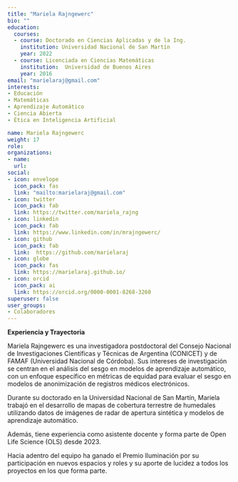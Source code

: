 ```yaml
---
title: "Mariela Rajngewerc"
bio: ""
education:
  courses:
  - course: Doctorado en Ciencias Aplicadas y de la Ing.
    institution: Universidad Nacional de San Martín
    year: 2022
  - course: Licenciada en Ciencias Matemáticas
    institution:  Universidad de Buenos Aires
    year: 2016
email: "marielaraj@gmail.com"
interests:
- Educación
- Matemáticas
- Aprendizaje Automático
- Ciencia Abierta
- Ética en Inteligencia Artificial

name: Mariela Rajngewerc
weight: 17
role:
organizations:
- name: 
  url: 
social:
- icon: envelope
  icon_pack: fas
  link: "mailto:marielaraj@gmail.com"
- icon: twitter
  icon_pack: fab
  link: https://twitter.com/mariela_rajng
- icon: linkedin
  icon_pack: fab
  link: https://www.linkedin.com/in/mrajngewerc/
- icon: github
  icon_pack: fab
  link:  https://github.com/marielaraj
- icon: globe
  icon_pack: fas
  link: https://marielaraj.github.io/
- icon: orcid
  icon_pack: ai
  link: https://orcid.org/0000-0001-8268-3260
superuser: false
user_groups:
- Colaboradores
---
```


**Experiencia y Trayectoria**

Mariela Rajngewerc es una investigadora postdoctoral del Consejo Nacional de Investigaciones Científicas y Técnicas de Argentina (CONICET) y de FAMAF (Universidad Nacional de Córdoba). 
Sus intereses de investigación se centran en el análisis del sesgo en modelos de aprendizaje automático, con un enfoque específico en métricas de equidad para evaluar el sesgo en modelos de anonimización de registros médicos electrónicos.

Durante su doctorado en la Universidad Nacional de San Martín, Mariela trabajó en el desarrollo de mapas de cobertura terrestre de humedales utilizando datos de imágenes de radar de apertura sintética y modelos de aprendizaje automático. 

Además, tiene experiencia como asistente docente y forma parte de Open Life Science (OLS) desde 2023.

Hacia adentro del equipo ha ganado el Premio Iluminación por su participación en nuevos espacios y roles y su aporte de lucidez a todos los proyectos en los que forma parte.

